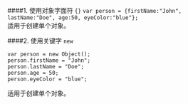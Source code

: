 ####1. 使用对象字面符 `{}`
`var person = {firstName:"John", lastName:"Doe", age:50, eyeColor:"blue"};`  
适用于创建单个对象。

####2. 使用关键字 `new`
```
var person = new Object();
person.firstName = "John";
person.lastName = "Doe";
person.age = 50;
person.eyeColor = "blue";
```
适用于创建单个对象。